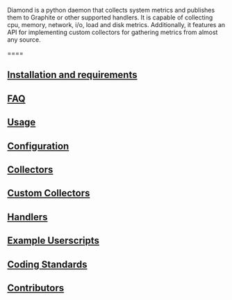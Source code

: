 Diamond is a python daemon that collects system metrics and publishes them to Graphite or other supported handlers.
It is capable of collecting cpu, memory, network, i/o, load and disk metrics.  Additionally,
it features an API for implementing custom collectors for gathering metrics from almost any source.

====

## [Installation and requirements](wiki/Installation)
## [FAQ](wiki/FAQ)
## [Usage](wiki/Usage)
## [Configuration](wiki/Configuration)

## [Collectors](wiki/Collectors)
## [Custom Collectors](wiki/CustomCollectors)
## [Handlers](wiki/Handlers)

## [Example Userscripts](wiki/Example-Userscripts)

## [Coding Standards](wiki/CodingStandards)

## [Contributors](https://github.com/python-diamond/Diamond/graphs/contributors)
